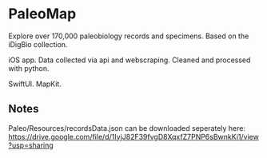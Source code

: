# PaleoMap

Explore over 170,000 paleobiology records and specimens. Based on the iDigBio collection. 

iOS app. Data collected via api and webscraping. Cleaned and processed with python. 

SwiftUI. MapKit.

## Notes

Paleo/Resources/recordsData.json can be downloaded seperately here: https://drive.google.com/file/d/1IyjJ82F39fvgD8XqxfZ7PNP6sBwnkKi1/view?usp=sharing
